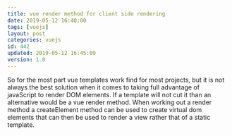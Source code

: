 ```yaml
---
title: vue render method for client side rendering
date: 2019-05-12 16:40:00
tags: [vuejs]
layout: post
categories: vuejs
id: 442
updated: 2019-05-12 16:45:09
version: 1.0
---
```


So for the most part vue templates work find for most projects, but it is not always the best solution when it comes to taking full advantage of javaScript to render DOM elements. If a template will not cut it than an alternative would be a vue render method. When working out a render method a createElement method can be used to create virtual dom elements that can then be used to render a view rather that of a static template.

<!-- more -->
